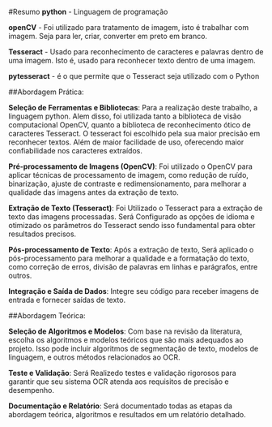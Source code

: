 #Resumo
**python** - Linguagem de programação

**openCV** - Foi utilizado para tratamento de imagem, isto é trabalhar com imagem. Seja para ler,
criar, converter em preto em branco.

**Tesseract** - Usado para reconhecimento de caracteres e palavras dentro de uma imagem. Isto é, usado
para reconhecer texto dentro de uma imagem.

**pytesseract** - é o que permite que o Tesseract seja utilizado com o Python




##Abordagem Prática:

**Seleção de Ferramentas e Bibliotecas**: 
Para a realização deste trabalho, a linguagem python. Alem disso, foi utilizada tanto a biblioteca de visão computacional OpenCV, quanto a biblioteca de reconhecimento ótico de caracteres Tesseract. O tesseract foi escolhido pela sua maior precisão em reconhecer textos. Além de maior facilidade de uso, oferecendo maior confiabilidade nos caracteres extraídos.

**Pré-processamento de Imagens (OpenCV)**: Foi utilizado o OpenCV para aplicar técnicas de processamento de imagem, como redução de ruído, binarização, ajuste de contraste e redimensionamento, para melhorar a qualidade das imagens antes da extração de texto.

**Extração de Texto (Tesseract)**: Foi Utilizado o Tesseract para a extração de texto das imagens processadas. Será Configurado as opções de idioma e otimizado os parâmetros do Tesseract sendo isso fundamental para obter resultados precisos.

**Pós-processamento de Texto**: Após a extração de texto, Será aplicado o pós-processamento para melhorar a qualidade e a formatação do texto, como correção de erros, divisão de palavras em linhas e parágrafos, entre outros.

**Integração e Saída de Dados**: Integre seu código para receber imagens de entrada e fornecer saídas de texto. 


##Abordagem Teórica:

**Seleção de Algoritmos e Modelos**: Com base na revisão da literatura, escolha os algoritmos e modelos teóricos que são mais adequados ao projeto. Isso pode incluir algoritmos de segmentação de texto, modelos de linguagem, e outros métodos relacionados ao OCR.

**Teste e Validação**: Será Realizedo testes e validação rigorosos para garantir que seu sistema OCR atenda aos requisitos de precisão e desempenho.

**Documentação e Relatório**: Será documentado todas as etapas da abordagem teórica, algoritmos e resultados em um relatório detalhado.
